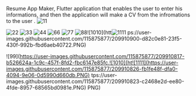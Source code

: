 Resume App Maker, Flutter application that enables the user to enter his informations, and then the application will make a CV from the infromations to the user .
![11](https://user-images.githubusercontent.com/115875877/209911020-1155e148-9854-402b-bf92-20fb1f8a7cd5.PNG)

![22](https://user-images.githubusercontent.com/115875877/209910798-c285321c-b5a9-4cac-97dc-40ebfcd833ec.PNG)
![33](https://user-images.githubusercontent.com/115875877/209910802-0d26b0b1-1b75-4792-a486-2da250972f44.PNG)
![44](https://user-images.githubusercontent.com/115875877/209910803-60cc2e41-8e27-4f74-a8cf-5a707be74b75.PNG)
![66](https://user-images.githubusercontent.com/115875877/209910806-3031b27f-0d98-4d32-8b86-d1c2e38a68c7.PNG)
![77](https://user-images.githubusercontent.com/115875877/209910808-83d0f1df-32cd-4813-9136-5fdbe38a7051.PNG)
![88](https://user-images.githubusercontent.com/115875877/209910810-0eabb7ac-8c22-4c3f-806d-9b250e686e1b.PNG)![1010](htt![1111](https://user-images.githubusercontent.com/115875877/209910907-74175748-9240-4734-abca-43479f995ed1.PNG)
ps://user-images.githubusercontent.com/115875877/209910900-d82c0e81-23f5-430f-992b-fbd6aeb40722.PNG)

![99](https://user-images.githubusercontent.com/115875877/209910817-b526624a-1c9c-457f-8fd2-fbc6147e85fc.![1010](ht![1111](https://user-images.githubusercontent.com/115875877/209910826-fb1fe48f-dfa0-4094-9e06-0d5990d660db.PNG)
tps://user-images.githubusercontent.com/115875877/209910823-c2468e2d-ee80-4fde-8957-68565bd0981e.PNG)
PNG)
